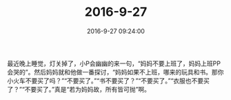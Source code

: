 ﻿---
title: "2016-9-27"
date: 2016-9-27 09:24:00
tags:
categories: 爸爸
---
最近晚上睡觉，灯关掉了，小P会幽幽的来一句，“妈妈不要上班了，妈妈上班PP会哭的”。然后妈妈就和他做一番探讨，“妈妈如果不上班，哪来的玩具和书。那你小火车不要买了吗？”“不要买了。”“书不要买了？”“不要买了。”“衣服也不要买了？”“不要买了。”真是“若为妈妈故，所有皆可抛”啊。